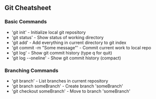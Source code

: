 ## Git Cheatsheet

### Basic Commands
* 'git init' - Initialize local git repository
* 'git status' - Show status of working directory
* 'git add' - Add everything in current directory
 to git index
 * 'git commit -m "Some message"' - Commit current work to local repo
 * 'git log' - Show git commit history (type q for quit)
 * 'git log --oneline' - Show git commit history (compact)

 ### Branching Commands
 * 'git branch' - List branches in current repository
 * 'git branch someBranch' - Create branch 'someBranch'
 * 'git checkout someBranch' - Move to branch 'someBranch'
